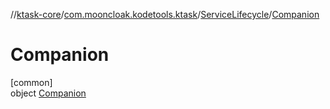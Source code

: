 //[ktask-core](../../../../index.md)/[com.mooncloak.kodetools.ktask](../../index.md)/[ServiceLifecycle](../index.md)/[Companion](index.md)

# Companion

[common]\
object [Companion](index.md)
